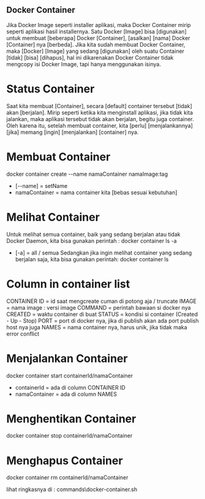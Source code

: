 ## Docker Container
Jika Docker Image seperti installer aplikasi, maka Docker Container mirip seperti aplikasi hasil installernya.
Satu Docker [Image] bisa [digunakan] untuk membuat [beberapa] Docker [Container], [asalkan] [nama] Docker [Container] nya [berbeda].
Jika kita sudah membuat Docker Container, maka [Docker] [Image] yang sedang [digunakan] oleh suatu Container [tidak] [bisa] [dihapus],
hal ini dikarenakan Docker Container tidak mengcopy isi Docker Image, tapi hanya menggunakan isinya.

# Status Container
Saat kita membuat [Container], secara [default] container tersebut [tidak] akan [berjalan].
Mirip seperti ketika kita menginstall aplikasi, jika tidak kita jalankan, maka aplikasi tersebut tidak akan berjalan, begitu juga container.
Oleh karena itu, setelah membuat container, kita [perlu] [menjalankannya] [jika] memang [ingin] [menjalankan] [container] nya.

# Membuat Container
docker container create --name namaContainer namaImage:tag
- [--name] = setName
- namaContainer = nama container kita [bebas sesuai kebutuhan]

# Melihat Container
Untuk melihat semua container, baik yang sedang berjalan atau tidak Docker Daemon, kita bisa gunakan perintah :
docker container ls -a
- [-a] = all / semua
Sedangkan jika ingin melihat container yang sedang berjalan saja, kita bisa gunakan perintah:
docker container ls

# Column in container list
CONTAINER ID = id saat mengcreate cuman di potong aja / truncate
IMAGE = nama image : versi image
COMMAND = perintah bawaan si docker nya
CREATED = waktu container di buat
STATUS = kondisi si container (Created - Up - Stop)
PORT = port di docker nya, jika di publish akan ada port publish host nya juga
NAMES = nama container nya, harus unik, jika tidak maka error conflict

# Menjalankan Container
docker container start containerId/namaContainer
- containerId = ada di column CONTAINER ID
- namaContainer = ada di column NAMES

# Menghentikan Container
docker container stop containerId/namaContainer

# Menghapus Container
docker container rm containerId/namaContainer



lihat ringkasnya di : commands\docker-container.sh
